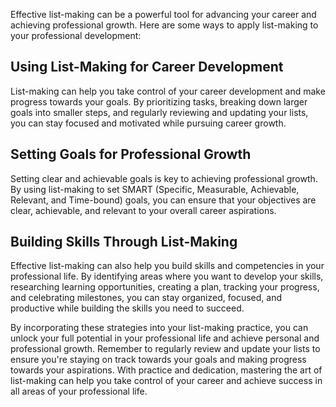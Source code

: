 
Effective list-making can be a powerful tool for advancing your career and achieving professional growth. Here are some ways to apply list-making to your professional development:

Using List-Making for Career Development
----------------------------------------

List-making can help you take control of your career development and make progress towards your goals. By prioritizing tasks, breaking down larger goals into smaller steps, and regularly reviewing and updating your lists, you can stay focused and motivated while pursuing career growth.

Setting Goals for Professional Growth
-------------------------------------

Setting clear and achievable goals is key to achieving professional growth. By using list-making to set SMART (Specific, Measurable, Achievable, Relevant, and Time-bound) goals, you can ensure that your objectives are clear, achievable, and relevant to your overall career aspirations.

Building Skills Through List-Making
-----------------------------------

Effective list-making can also help you build skills and competencies in your professional life. By identifying areas where you want to develop your skills, researching learning opportunities, creating a plan, tracking your progress, and celebrating milestones, you can stay organized, focused, and productive while building the skills you need to succeed.

By incorporating these strategies into your list-making practice, you can unlock your full potential in your professional life and achieve personal and professional growth. Remember to regularly review and update your lists to ensure you're staying on track towards your goals and making progress towards your aspirations. With practice and dedication, mastering the art of list-making can help you take control of your career and achieve success in all areas of your professional life.
